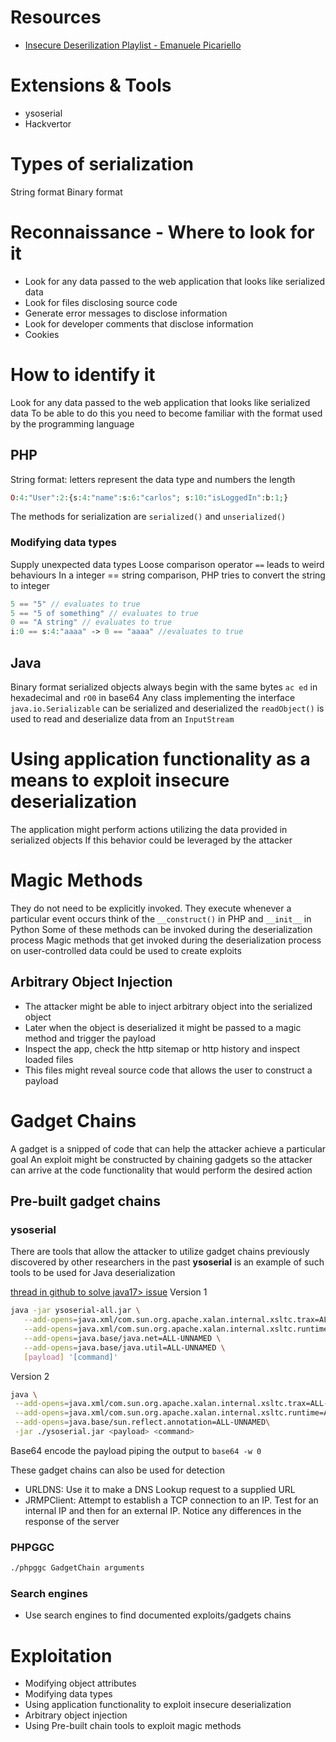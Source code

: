 # Resources
- [Insecure Deserilization Playlist - Emanuele Picariello](https://www.youtube.com/playlist?list=PL16wrrijM0H-v1GBbBWYSxSq8-2WC3rBM)
# Extensions & Tools
- ysoserial
- Hackvertor
# Types of serialization
String format
Binary format
# Reconnaissance - Where to look for it
- Look for any data passed to the web application that looks like serialized data
- Look for files disclosing source code
- Generate error messages to disclose information
- Look for developer comments that disclose information
- Cookies
# How to identify it
Look for any data passed to the web application that looks like serialized data
To be able to do this you need to become familiar with the format used by the programming language
## PHP
String format: letters represent the data type and numbers the length
```php
O:4:"User":2:{s:4:"name":s:6:"carlos"; s:10:"isLoggedIn":b:1;}
```
The methods for serialization are `serialized()` and `unserialized()`
### Modifying data types
Supply unexpected data types
Loose comparison operator `==` leads to weird behaviours
In a integer == string comparison, PHP tries to convert the string to integer
```php
5 == "5" // evaluates to true
5 == "5 of something" // evaluates to true
0 == "A string" // evaluates to true
i:0 == s:4:"aaaa" -> 0 == "aaaa" //evaluates to true
```
## Java
Binary format
serialized objects always begin with the same bytes `ac ed` in hexadecimal and `rO0` in base64
Any class implementing the interface `java.io.Serializable` can be serialized and deserialized
the `readObject()` is used to read and deserialize data from an `InputStream`
# Using application functionality as a means to exploit insecure deserialization
The application might perform actions utilizing the data provided in serialized objects
If this behavior could be leveraged by the attacker
# Magic Methods
They do not need to be explicitly invoked. They execute whenever a particular event occurs
think of the `__construct()` in PHP and `__init__` in Python
Some of these methods can be invoked during the deserialization process
Magic methods that get invoked during the deserialization process on user-controlled data could be used to create exploits
## Arbitrary Object Injection
- The attacker might be able to inject arbitrary object into the serialized object
- Later when the object is deserialized it might be passed to a magic method and trigger the payload
- Inspect the app, check the http sitemap or http history and inspect loaded files
- This files might reveal source code that allows the user to construct a payload
# Gadget Chains
A gadget is a snipped of code that can help the attacker achieve a particular goal
An exploit might be constructed by chaining gadgets so the attacker can arrive at the code functionality that would perform the desired action
## Pre-built gadget chains
### ysoserial
There are tools that allow the attacker to utilize gadget chains previously discovered by other researchers in the past
**ysoserial** is an example of such tools to be used for Java deserialization

[thread in github to solve java17> issue](https://github.com/frohoff/ysoserial/issues/203)
Version 1
```bash
java -jar ysoserial-all.jar \
   --add-opens=java.xml/com.sun.org.apache.xalan.internal.xsltc.trax=ALL-UNNAMED \
   --add-opens=java.xml/com.sun.org.apache.xalan.internal.xsltc.runtime=ALL-UNNAMED \
   --add-opens=java.base/java.net=ALL-UNNAMED \
   --add-opens=java.base/java.util=ALL-UNNAMED \
   [payload] '[command]'
```
Version 2 
```bash
java \
 --add-opens=java.xml/com.sun.org.apache.xalan.internal.xsltc.trax=ALL-UNNAMED\
 --add-opens=java.xml/com.sun.org.apache.xalan.internal.xsltc.runtime=ALL-UNNAMED\
 --add-opens=java.base/sun.reflect.annotation=ALL-UNNAMED\
 -jar ./ysoserial.jar <payload> <command>
```
Base64 encode the payload piping the output to `base64 -w 0`

These gadget chains can also be used for detection
- URLDNS: Use it to make a DNS Lookup request to a supplied URL
- JRMPClient: Attempt to establish a TCP connection to an IP. Test for an internal IP and then for an external IP. Notice any differences in the response of the server
### PHPGGC
```bash
./phpggc GadgetChain arguments
```
### Search engines
- Use search engines to find documented exploits/gadgets chains
# Exploitation
- Modifying object attributes
- Modifying data types
- Using application functionality to exploit insecure deserialization
- Arbitrary object injection
- Using Pre-built chain tools to exploit magic methods 
